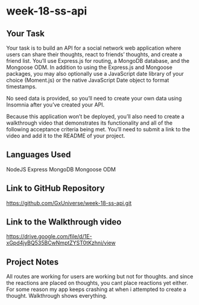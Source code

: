 # week-18-ss-api

## Your Task
Your task is to build an API for a social network web application where users can share their thoughts, react to friends’ thoughts, and create a friend list. You’ll use Express.js for routing, a MongoDB database, and the Mongoose ODM. In addition to using the Express.js and Mongoose packages, you may also optionally use a JavaScript date library of your choice (Moment.js) or the native JavaScript Date object to format timestamps.

No seed data is provided, so you’ll need to create your own data using Insomnia after you’ve created your API.

Because this application won’t be deployed, you’ll also need to create a walkthrough video that demonstrates its functionality and all of the following acceptance criteria being met. You’ll need to submit a link to the video and add it to the README of your project.

## Languages Used
NodeJS
Express
MongoDB
Mongoose ODM


## Link to GitHub Repository
https://github.com/GxUniverse/week-18-ss-api.git

## Link to the Walkthrough video
https://drive.google.com/file/d/1E-xGpd4jyBQ535BCwNmptZYST0tKzhni/view

## Project Notes
All routes are working for users are working but not for thoughts. and since the reactions are placed on thoughts, you cant place reactions yet either. For some reason my app keeps crashing at when i attempted to create a thought. Walkthrough shows everything.